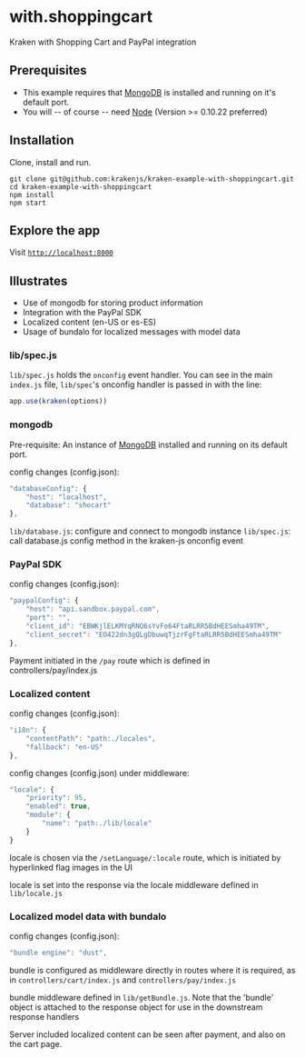 # with.shoppingcart

Kraken with Shopping Cart and PayPal integration

## Prerequisites
* This example requires that [MongoDB](http://www.mongodb.org/downloads) is installed and running on it's default port.
* You will -- of course -- need [Node](http://nodejs.org) (Version >= 0.10.22 preferred)

## Installation

Clone, install and run.

```shell
git clone git@github.com:krakenjs/kraken-example-with-shoppingcart.git
cd kraken-example-with-shoppingcart
npm install
npm start
```

## Explore the app

Visit [`http://localhost:8000`](http://localhost:8000)

## Illustrates

* Use of mongodb for storing product information
* Integration with the PayPal SDK
* Localized content (en-US or es-ES)
* Usage of bundalo for localized messages with model data

### lib/spec.js

`lib/spec.js` holds the `onconfig` event handler. You can see in the main `index.js` file, `lib/spec`'s onconfig handler is passed in with the line: 

```javascript
app.use(kraken(options))
```

### mongodb

Pre-requisite: An instance of [MongoDB](http://www.mongodb.org/downloads) installed and running on its default port.

config changes (config.json):
```javascript
"databaseConfig": {
	"host": "localhost",
	"database": "shocart"
},
```

`lib/database.js`: configure and connect to mongodb instance
`lib/spec.js`: call database.js config method in the kraken-js onconfig event

### PayPal SDK

config changes (config.json):

```javascript
"paypalConfig": {
	"host": "api.sandbox.paypal.com",
	"port": "",
	"client_id": "EBWKjlELKMYqRNQ6sYvFo64FtaRLRR5BdHEESmha49TM",
	"client_secret": "EO422dn3gQLgDbuwqTjzrFgFtaRLRR5BdHEESmha49TM"
},
```

Payment initiated in the `/pay` route which is defined in controllers/pay/index.js

### Localized content

config changes (config.json):
```javascript
"i18n": {
	"contentPath": "path:./locales",
	"fallback": "en-US"
},
```

config changes (config.json) under middleware:
```javascript
"locale": {
	"priority": 95,
	"enabled": true,
	"module": {
		"name": "path:./lib/locale"
	}
}
```

locale is chosen via the `/setLanguage/:locale` route, which is initiated by hyperlinked flag images in the UI

locale is set into the response via the locale middleware defined in `lib/locale.js`

### Localized model data with bundalo

config changes (config.json):
```javascript
"bundle engine": "dust",
```

bundle is configured as middleware directly in routes where it is required, as in `controllers/cart/index.js` and `controllers/pay/index.js`

bundle middleware defined in `lib/getBundle.js`. Note that the 'bundle' object is attached to the response object for use in the downstream response handlers

Server included localized content can be seen after payment, and also on the cart page.
